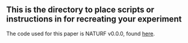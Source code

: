 ## This is the directory to place scripts or instructions in for recreating your experiment 
The code used for this paper is NATURF v0.0.0, found [here](https://doi.org/10.11578/dc.20220803.4).
